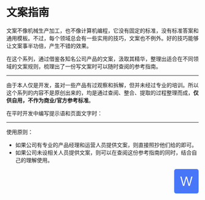 # 文案指南

文案不像机械生产加工，也不像计算机编程，它没有固定的标准，没有标准答案和通用模板。不过，每个领域总会有一些实用的技巧，文案也不例外。好的技巧能够让文案事半功倍，产生不错的效果。

在这个系列，通过借鉴各知名公司产品的文案，汲取其精华，整理出适合在不同领域的文案规则，梳理出了一份写文案时可以随时查阅的参考指南。

<hr>

由于本人仅是开发，虽对一些产品有过观察和拆解，但并未经过专业的培训。所以这个系列的内容不是原创出来的，均是通过查阅、整合、提取的过程整理而成，**仅供自用，不作为商业/官方参考标准**。

在平时开发中编写提示语和页面文字时：

<hr>

使用原则：

* 如果公司有专业的产品经理和运营人员提供文案，则直接照抄他们给的即可。
* 如果公司未设相关人员提供文案，则可以在查阅这份参考指南的同时，结合自己的理解使用。

<div style="text-align: right">
  <svg t="1638953945001" class="icon" viewBox="0 0 1024 1024" version="1.1" xmlns="http://www.w3.org/2000/svg" p-id="11630" width="64" height="64"><path d="M0 0m93.090909 0l837.818182 0q93.090909 0 93.090909 93.090909l0 837.818182q0 93.090909-93.090909 93.090909l-837.818182 0q-93.090909 0-93.090909-93.090909l0-837.818182q0-93.090909 93.090909-93.090909Z" fill="#4876F9" p-id="11631"></path><path d="M420.736 709.818182l90.705455-329.693091h1.675636L603.264 709.818182h50.653091L768 314.181818h-51.2l-87.377455 331.915637H627.2L537.041455 314.181818h-49.524364L396.8 646.097455h-2.222545L307.2 314.181818H256l114.082909 395.636364z" fill="#FFFFFF" p-id="11632"></path></svg>
</div>
